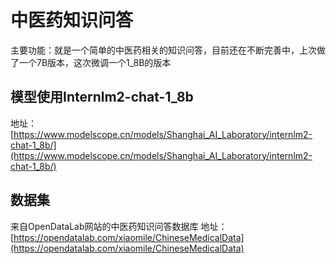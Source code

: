 # 中医药知识问答

主要功能：就是一个简单的中医药相关的知识问答，目前还在不断完善中，上次做了一个7B版本，这次微调一个1_8B的版本

## 模型使用Internlm2-chat-1_8b
地址：[https://www.modelscope.cn/models/Shanghai_AI_Laboratory/internlm2-chat-1_8b/](https://www.modelscope.cn/models/Shanghai_AI_Laboratory/internlm2-chat-1_8b/)

## 数据集
来自OpenDataLab网站的中医药知识问答数据库
地址：[https://opendatalab.com/xiaomile/ChineseMedicalData](https://opendatalab.com/xiaomile/ChineseMedicalData)
